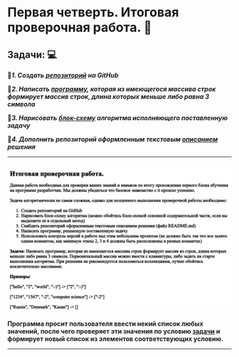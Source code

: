 # Первая четверть. Итоговая проверочная работа. :floppy_disk:

## Задачи: :computer:


:red_circle:***1. Создать [репозиторий](https://github.com/NorthernAvenue/final_test_work) на GitHub***

:red_circle:***2. Написать [программу](/final_task/Program.cs), которая из имеющегося массива строк формирует массив строк, длина которых меньше либо равна 3 символа***

:red_circle:***3. Нарисовать [блок-схему](блок-схема) алгоритма исполняющего поставленную задачу***

:red_circle:***4. Дополнить репозиторий оформленным текстовым [описанием](описание) решения***

***
### ![Задачи](/img/final_task.png)


**Программа просит пользователя ввести некий список любых значений, после чего проверяет эти значения по условию [задачи](/img/final_task.png) и формирует новый список из элементов соответствующих условию.**
***









